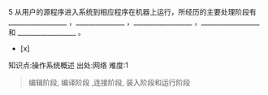 5
从用户的源程序进入系统到相应程序在机器上运行，所经历的主要处理阶段有__________________ ，_______________
，__________________ ，__________________ 和 __________________ 。
- [x]

知识点:操作系统概述
出处:网络
难度:1
> 编辑阶段, 编译阶段 ,连接阶段, 装入阶段和运行阶段
